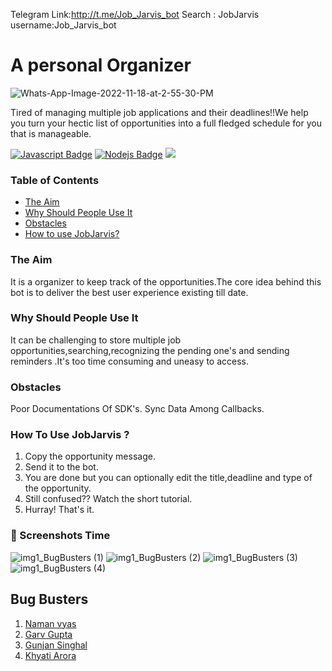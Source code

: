 Telegram Link:http://t.me/Job_Jarvis_bot
Search : JobJarvis
username:Job_Jarvis_bot


# A personal Organizer
![Whats-App-Image-2022-11-18-at-2-55-30-PM](https://user-images.githubusercontent.com/98175940/202841523-6e5082b5-d691-4f4f-bc44-32b6b500efa7.jpg)



Tired of managing multiple job applications and their deadlines!!We help you turn your hectic list of opportunities into a full fledged schedule for you that is manageable.


 [![Javascript Badge](https://img.shields.io/badge/-Javascript-F0DB4F?style=for-the-badge&labelColor=black&logo=javascript&logoColor=F0DB4F)](#) [![Nodejs Badge](https://img.shields.io/badge/-Nodejs-3C873A?style=for-the-badge&labelColor=black&logo=node.js&logoColor=3C873A)](#) ![](https://img.shields.io/badge/MongoDB-4EA94B?style=for-the-badge&logo=mongodb&logoColor=white)

### Table of Contents


 - [The Aim](#the-aim)
 - [Why Should People Use It](#Why-Should-People-Use-It)
 - [Obstacles](#obstacles)
- [How to use JobJarvis?](#how-to-use-jobjarvis)

### The Aim
It is a organizer to keep track of the opportunities.The core idea behind this bot is to deliver the best user experience existing till date.

### Why Should People Use It
It can be challenging to store multiple job opportunities,searching,recognizing the pending one's and sending reminders .It's too time consuming and uneasy to access.

### Obstacles
Poor Documentations Of SDK's.
Sync Data Among Callbacks.

### How To Use JobJarvis ?
1. Copy the opportunity message.
2. Send it to the bot.
3. You are done but you can optionally edit the title,deadline and type of the opportunity.
4. Still confused?? Watch the short tutorial.
5. Hurray! That's it.

### 📸 Screenshots Time
![img1_BugBusters (1)](https://user-images.githubusercontent.com/98175940/202841399-89f3c4e6-eaca-4ec6-ae0e-da5a6327ad8a.jpeg)
![img1_BugBusters (2)](https://user-images.githubusercontent.com/98175940/202841411-3eb3cf3d-9cfb-40d6-a571-8cfe52bb03ec.jpeg)
![img1_BugBusters (3)](https://user-images.githubusercontent.com/98175940/202841418-67e80972-d4bd-4324-bac7-59df565dfdc1.jpeg)
![img1_BugBusters (4)](https://user-images.githubusercontent.com/98175940/202841425-c60f3c09-f4dc-445f-9a77-9232c25e061e.jpeg)

## Bug Busters

1. [Naman vyas](https://www.github.com/coder-rancho)
2. [Garv Gupta](https://github.com/GarvGupta20)
3. [Gunjan Singhal](https://github.com/singhalgunjan5)
4. [Khyati Arora](https://github.com/khyati2002)
